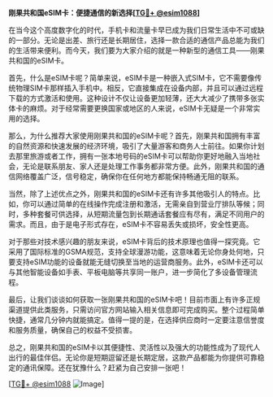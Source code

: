 **刚果共和国eSIM卡：便捷通信的新选择[[TG💪+ @esim1088](https://t.me/s/esim1088)]**

在当今这个高度数字化的时代，手机卡和流量卡早已成为我们日常生活中不可或缺的一部分。无论是出差、旅行还是长期居住，选择一款合适的通信产品总能为我们的生活带来便利。而今天，我们要为大家介绍的就是一种新型的通信工具——刚果共和国的eSIM卡。

首先，什么是eSIM卡呢？简单来说，eSIM卡是一种嵌入式SIM卡，它不需要像传统物理SIM卡那样插入手机中。相反，它直接集成在设备内部，并且可以通过远程下载的方式激活和使用。这种设计不仅让设备更加轻薄，还大大减少了携带多张实体卡的麻烦。对于经常需要更换国家或地区的人来说，eSIM卡无疑是一个非常实用的选择。

那么，为什么推荐大家使用刚果共和国的eSIM卡呢？首先，刚果共和国拥有丰富的自然资源和快速发展的经济环境，吸引了大量游客和商务人士前往。如果你计划去那里旅游或者工作，拥有一张本地号码的eSIM卡可以帮助你更好地融入当地社会，无论是联系朋友、家人还是处理工作事务都非常方便。此外，刚果共和国的通信网络覆盖广泛，信号稳定，确保你在任何地方都能保持畅通无阻的联系。

当然，除了上述优点之外，刚果共和国的eSIM卡还有许多其他吸引人的特点。比如，你可以通过简单的在线操作完成注册和激活，无需亲自到营业厅排队等候；同时，多种套餐可供选择，从短期流量包到长期通话套餐应有尽有，满足不同用户的需求。而且，由于是电子形式存在，eSIM卡不容易丢失或损坏，安全性更高。

对于那些对技术感兴趣的朋友来说，eSIM卡背后的技术原理也值得一探究竟。它采用了国际标准的GSMA规范，支持全球漫游功能，这意味着无论你身处何地，只要支持eSIM功能的设备就能无缝切换至当地的运营商服务。此外，eSIM卡还可以与其他智能设备如手表、平板电脑等共享同一账户，进一步简化了多设备管理流程。

最后，让我们谈谈如何获取一张刚果共和国的eSIM卡吧！目前市面上有许多正规渠道提供此类服务，只需访问官方网站输入相关信息即可完成购买。整个过程简单快捷，通常几分钟内就能搞定。值得一提的是，在选择供应商时一定要注意信誉度和服务质量，确保自己的权益不受损害。

总之，刚果共和国的eSIM卡以其便捷性、灵活性以及强大的功能性成为了现代人出行的最佳伴侣。无论你是短期逗留还是长期定居，这款产品都能为你提供可靠稳定的通讯保障。还在犹豫什么？赶紧为自己安排一张吧！

[[TG💪+ @esim1088](https://t.me/s/esim1088) ![Image](https://i.postimg.cc/4NQfJmqS/Snipaste-2025-05-13-00-14-12.png)]